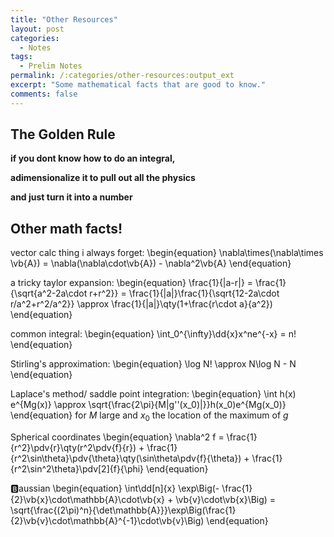 ```yaml
---
title: "Other Resources"
layout: post
categories:
  - Notes
tags:
  - Prelim Notes
permalink: /:categories/other-resources:output_ext
excerpt: "Some mathematical facts that are good to know."
comments: false
---
```


## The Golden Rule
<div class='message'><b>if you dont know how to do an integral, 

adimensionalize it to pull out all the physics 

and just turn it into a number</b></div>
## Other math facts!
vector calc thing i always forget:
\begin{equation}
	\nabla\times(\nabla\times \vb{A}) = \nabla(\nabla\cdot\vb{A}) - \nabla^2\vb{A}
\end{equation}

a tricky taylor expansion:
\begin{equation}
	\frac{1}{|a-r|} = \frac{1}{\sqrt{a^2-2a\cdot r+r^2}} = \frac{1}{|a|}\frac{1}{\sqrt{12-2a\cdot r/a^2+r^2/a^2}} \approx \frac{1}{|a|}\qty(1+\frac{r\cdot a}{a^2})
\end{equation}

common integral:
\begin{equation}
	\int_0^{\infty}\dd{x}x^ne^{-x} = n!
\end{equation}

Stirling's approximation:
\begin{equation}
	\log N! \approx N\log N - N
\end{equation}

Laplace's method/ saddle point integration:
\begin{equation}
	\int h(x) e^{Mg(x)} \approx \sqrt{\frac{2\pi}{M|g''(x_0)|}}h(x_0)e^{Mg(x_0)}
\end{equation}
for $M$ large and $x_0$ the location of the maximum of $g$

Spherical coordinates
\begin{equation}
	\nabla^2 f = \frac{1}{r^2}\pdv{r}\qty(r^2\pdv{f}{r}) + \frac{1}{r^2\sin\theta}\pdv{\theta}\qty(\sin\theta\pdv{f}{\theta}) + \frac{1}{r^2\sin^2\theta}\pdv[2]{f}{\phi}
\end{equation}

&#127345;aussian
\begin{equation}
	\int\dd[n]{x} \exp\Big(- \frac{1}{2}\vb{x}\cdot\mathbb{A}\cdot\vb{x} + \vb{v}\cdot\vb{x}\Big) = \sqrt{\frac{(2\pi)^n}{\det\mathbb{A}}}\exp\Big(\frac{1}{2}\vb{v}\cdot\mathbb{A}^{-1}\cdot\vb{v}\Big)
\end{equation}
